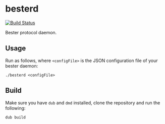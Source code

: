 besterd
=======

[![Build Status](https://travis-ci.org/besterprotocol/besterd.svg?branch=master)](https://travis-ci.org/besterprotocol/besterd)

Bester protocol daemon.

## Usage

Run as follows, where `<configFile>` is the JSON configuration file of your
bester daemon:

````
./besterd <configFile>
````

## Build

Make sure you have `dub` and `dmd` installed, clone the repository and run the following:

````
dub build
````